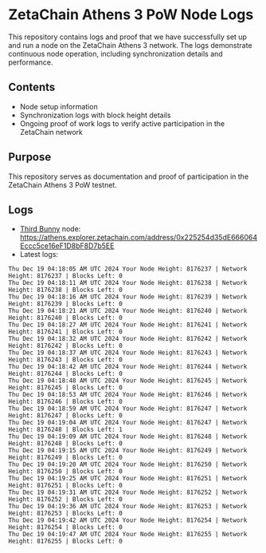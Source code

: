 # ZetaChain Athens 3 PoW Node Logs
This repository contains logs and proof that we have successfully set up and run a node on the ZetaChain Athens 3 network. The logs demonstrate continuous node operation, including synchronization details and performance.

## Contents
- Node setup information
- Synchronization logs with block height details
- Ongoing proof of work logs to verify active participation in the ZetaChain network

## Purpose
This repository serves as documentation and proof of participation in the ZetaChain Athens 3 PoW testnet.

## Logs

- [Third Bunny](https://thirdbunny.xyz/) node: https://athens.explorer.zetachain.com/address/0x225254d35dE666064Eccc5ce16eF1D8bF8D7b5EE
- Latest logs:
```
Thu Dec 19 04:18:05 AM UTC 2024 Your Node Height: 8176237 | Network Height: 8176237 | Blocks Left: 0
Thu Dec 19 04:18:11 AM UTC 2024 Your Node Height: 8176238 | Network Height: 8176238 | Blocks Left: 0
Thu Dec 19 04:18:16 AM UTC 2024 Your Node Height: 8176239 | Network Height: 8176239 | Blocks Left: 0
Thu Dec 19 04:18:21 AM UTC 2024 Your Node Height: 8176240 | Network Height: 8176240 | Blocks Left: 0
Thu Dec 19 04:18:27 AM UTC 2024 Your Node Height: 8176241 | Network Height: 8176241 | Blocks Left: 0
Thu Dec 19 04:18:32 AM UTC 2024 Your Node Height: 8176242 | Network Height: 8176242 | Blocks Left: 0
Thu Dec 19 04:18:37 AM UTC 2024 Your Node Height: 8176243 | Network Height: 8176243 | Blocks Left: 0
Thu Dec 19 04:18:42 AM UTC 2024 Your Node Height: 8176244 | Network Height: 8176244 | Blocks Left: 0
Thu Dec 19 04:18:48 AM UTC 2024 Your Node Height: 8176245 | Network Height: 8176245 | Blocks Left: 0
Thu Dec 19 04:18:53 AM UTC 2024 Your Node Height: 8176246 | Network Height: 8176246 | Blocks Left: 0
Thu Dec 19 04:18:59 AM UTC 2024 Your Node Height: 8176247 | Network Height: 8176247 | Blocks Left: 0
Thu Dec 19 04:19:04 AM UTC 2024 Your Node Height: 8176247 | Network Height: 8176248 | Blocks Left: 1
Thu Dec 19 04:19:09 AM UTC 2024 Your Node Height: 8176248 | Network Height: 8176248 | Blocks Left: 0
Thu Dec 19 04:19:15 AM UTC 2024 Your Node Height: 8176249 | Network Height: 8176249 | Blocks Left: 0
Thu Dec 19 04:19:20 AM UTC 2024 Your Node Height: 8176250 | Network Height: 8176250 | Blocks Left: 0
Thu Dec 19 04:19:25 AM UTC 2024 Your Node Height: 8176251 | Network Height: 8176251 | Blocks Left: 0
Thu Dec 19 04:19:31 AM UTC 2024 Your Node Height: 8176252 | Network Height: 8176252 | Blocks Left: 0
Thu Dec 19 04:19:36 AM UTC 2024 Your Node Height: 8176253 | Network Height: 8176253 | Blocks Left: 0
Thu Dec 19 04:19:42 AM UTC 2024 Your Node Height: 8176254 | Network Height: 8176254 | Blocks Left: 0
Thu Dec 19 04:19:47 AM UTC 2024 Your Node Height: 8176255 | Network Height: 8176255 | Blocks Left: 0
```

